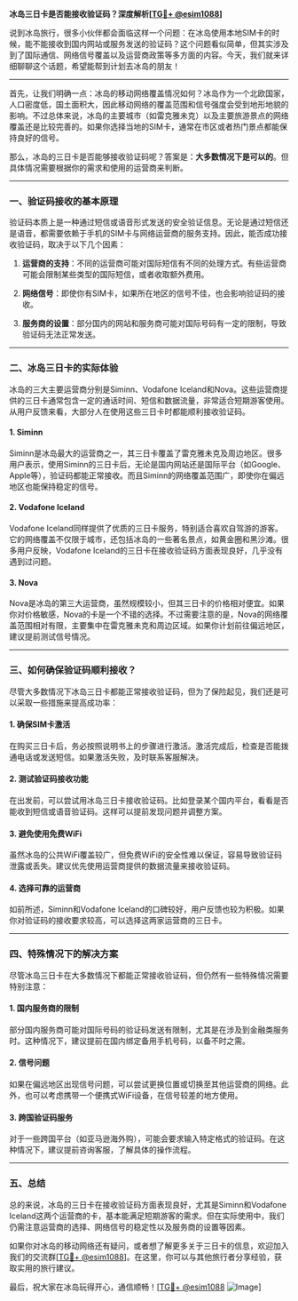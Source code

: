 **冰岛三日卡是否能接收验证码？深度解析[[TG💪+ @esim1088](https://t.me/s/esim1088)]**

说到冰岛旅行，很多小伙伴都会面临这样一个问题：在冰岛使用本地SIM卡的时候，能不能接收到国内网站或服务发送的验证码？这个问题看似简单，但其实涉及到了国际通信、网络信号覆盖以及运营商政策等多方面的内容。今天，我们就来详细聊聊这个话题，希望能帮到计划去冰岛的朋友！

---

首先，让我们明确一点：冰岛的移动网络覆盖情况如何？冰岛作为一个北欧国家，人口密度低，国土面积大，因此移动网络的覆盖范围和信号强度会受到地形地貌的影响。不过总体来说，冰岛的主要城市（如雷克雅未克）以及主要旅游景点的网络覆盖还是比较完善的。如果你选择当地的SIM卡，通常在市区或者热门景点都能保持良好的信号。

那么，冰岛的三日卡是否能够接收验证码呢？答案是：**大多数情况下是可以的**。但具体情况需要根据你的需求和使用的运营商来判断。

---

### **一、验证码接收的基本原理**

验证码本质上是一种通过短信或语音形式发送的安全验证信息。无论是通过短信还是语音，都需要依赖于手机的SIM卡与网络运营商的服务支持。因此，能否成功接收验证码，取决于以下几个因素：

1. **运营商的支持**：不同的运营商可能对国际短信有不同的处理方式。有些运营商可能会限制某些类型的国际短信，或者收取额外费用。
   
2. **网络信号**：即使你有SIM卡，如果所在地区的信号不佳，也会影响验证码的接收。

3. **服务商的设置**：部分国内的网站和服务商可能对国际号码有一定的限制，导致验证码无法正常发送。

---

### **二、冰岛三日卡的实际体验**

冰岛的三大主要运营商分别是Siminn、Vodafone Iceland和Nova。这些运营商提供的三日卡通常包含一定的通话时间、短信和数据流量，非常适合短期游客使用。从用户反馈来看，大部分人在使用这些三日卡时都能顺利接收验证码。

#### **1. Siminn**
Siminn是冰岛最大的运营商之一，其三日卡覆盖了雷克雅未克及周边地区。很多用户表示，使用Siminn的三日卡后，无论是国内网站还是国际平台（如Google、Apple等），验证码都能正常接收。而且Siminn的网络覆盖范围广，即使你在偏远地区也能保持稳定的信号。

#### **2. Vodafone Iceland**
Vodafone Iceland同样提供了优质的三日卡服务，特别适合喜欢自驾游的游客。它的网络覆盖不仅限于城市，还包括冰岛的一些著名景点，如黄金圈和黑沙滩。很多用户反映，Vodafone Iceland的三日卡在接收验证码方面表现良好，几乎没有遇到过问题。

#### **3. Nova**
Nova是冰岛的第三大运营商，虽然规模较小，但其三日卡的价格相对便宜。如果你对价格敏感，Nova的卡是一个不错的选择。不过需要注意的是，Nova的网络覆盖范围相对有限，主要集中在雷克雅未克和周边区域。如果你计划前往偏远地区，建议提前测试信号情况。

---

### **三、如何确保验证码顺利接收？**

尽管大多数情况下冰岛三日卡都能正常接收验证码，但为了保险起见，我们还是可以采取一些措施来提高成功率：

#### **1. 确保SIM卡激活**
在购买三日卡后，务必按照说明书上的步骤进行激活。激活完成后，检查是否能拨通电话或发送短信。如果激活失败，及时联系客服解决。

#### **2. 测试验证码接收功能**
在出发前，可以尝试用冰岛三日卡接收验证码。比如登录某个国内平台，看看是否能收到短信或语音验证码。这样可以提前发现问题并调整方案。

#### **3. 避免使用免费WiFi**
虽然冰岛的公共WiFi覆盖较广，但免费WiFi的安全性难以保证，容易导致验证码泄露或丢失。建议优先使用运营商提供的数据流量来接收验证码。

#### **4. 选择可靠的运营商**
如前所述，Siminn和Vodafone Iceland的口碑较好，用户反馈也较为积极。如果你对验证码的接收要求较高，可以选择这两家运营商的三日卡。

---

### **四、特殊情况下的解决方案**

尽管冰岛三日卡在大多数情况下都能正常接收验证码，但仍然有一些特殊情况需要特别注意：

#### **1. 国内服务商的限制**
部分国内服务商可能对国际号码的验证码发送有限制，尤其是在涉及到金融类服务时。这种情况下，建议提前在国内绑定备用手机号码，以备不时之需。

#### **2. 信号问题**
如果在偏远地区出现信号问题，可以尝试更换位置或切换至其他运营商的网络。此外，也可以考虑携带一个便携式WiFi设备，在信号较差的地方使用。

#### **3. 跨国验证码服务**
对于一些跨国平台（如亚马逊海外购），可能会要求输入特定格式的验证码。在这种情况下，建议提前咨询客服，了解具体的操作流程。

---

### **五、总结**

总的来说，冰岛的三日卡在接收验证码方面表现良好，尤其是Siminn和Vodafone Iceland这两个运营商的卡，基本能满足短期游客的需求。但在实际使用中，我们仍需注意运营商的选择、网络信号的稳定性以及服务商的设置等因素。

如果你对冰岛的移动网络还有疑问，或者想了解更多关于三日卡的信息，欢迎加入我们的交流群[[TG💪+ @esim1088](https://t.me/s/esim1088)]。在这里，你可以与其他旅行者分享经验，获取实用的旅行建议。

最后，祝大家在冰岛玩得开心，通信顺畅！[[TG💪+ @esim1088](https://t.me/s/esim1088) ![Image](https://i.postimg.cc/4NQfJmqS/Snipaste-2025-05-13-00-14-12.png)]